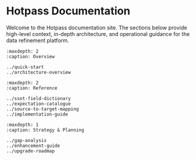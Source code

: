 # Hotpass Documentation

Welcome to the Hotpass documentation site. The sections below provide high-level context, in-depth architecture, and operational guidance for the data refinement platform.

```{toctree}
:maxdepth: 2
:caption: Overview

../quick-start
../architecture-overview
```

```{toctree}
:maxdepth: 2
:caption: Reference

../ssot-field-dictionary
../expectation-catalogue
../source-to-target-mapping
../implementation-guide
```

```{toctree}
:maxdepth: 1
:caption: Strategy & Planning

../gap-analysis
../enhancement-guide
../upgrade-roadmap
```
